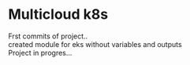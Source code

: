 # Multicloud k8s

Frst commits of project..  
created module for eks without variables and outputs   
Project in progres...  
